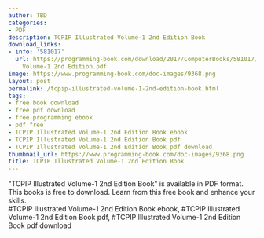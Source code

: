 ```yaml
---
author: TBD
categories:
- PDF
description: TCPIP Illustrated Volume-1 2nd Edition Book
download_links:
- info: '581017'
  url: https://programming-book.com/download/2017/ComputerBooks/581017/TCPIP Illustrated
    Volume-1 2nd Edition.pdf
image: https://www.programming-book.com/doc-images/9368.png
layout: post
permalink: /tcpip-illustrated-volume-1-2nd-edition-book.html
tags:
- free book download
- free pdf download
- free programming ebook
- pdf free
- TCPIP Illustrated Volume-1 2nd Edition Book ebook
- TCPIP Illustrated Volume-1 2nd Edition Book pdf
- TCPIP Illustrated Volume-1 2nd Edition Book pdf download
thumbnail_url: https://www.programming-book.com/doc-images/9368.png
title: TCPIP Illustrated Volume-1 2nd Edition Book
---
```


 
<div class="item-desc text-justify">
  "TCPIP Illustrated Volume-1 2nd Edition Book" is available in PDF format. This books is free to download. Learn from this free book and enhance your skills.
  <br>
  #TCPIP Illustrated Volume-1 2nd Edition Book ebook, #TCPIP Illustrated Volume-1 2nd Edition Book pdf, #TCPIP Illustrated Volume-1 2nd Edition Book pdf download
</div>